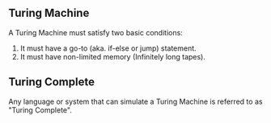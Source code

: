 ## Turing Machine
A Turing Machine must satisfy two basic conditions:
1. It must have a go-to (aka. if-else or jump) statement.
2. It must have non-limited memory (Infinitely long tapes).

## Turing Complete
Any language or system that can simulate a Turing Machine is referred to as "Turing Complete".